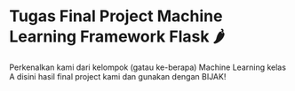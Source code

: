 # Tugas Final Project Machine Learning Framework Flask 🌶️
Perkenalkan kami dari kelompok (gatau ke-berapa) Machine Learning kelas A disini hasil final project kami dan gunakan dengan BIJAK!
